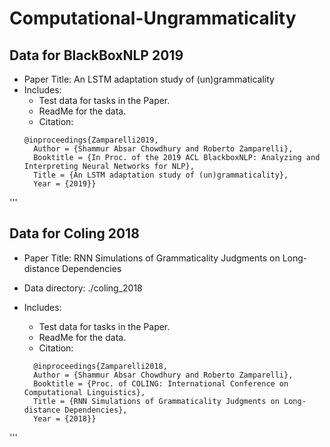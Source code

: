 # Computational-Ungrammaticality

## Data for BlackBoxNLP 2019
* Paper Title: An LSTM adaptation study of (un)grammaticality
* Includes:
  * Test data for tasks in the Paper.
  * ReadMe for the data.
  * Citation:
  ```
  @inproceedings{Zamparelli2019,
  	Author = {Shammur Absar Chowdhury and Roberto Zamparelli},
	Booktitle = {In Proc. of the 2019 ACL BlackboxNLP: Analyzing and Interpreting Neural Networks for NLP},
	Title = {An LSTM adaptation study of (un)grammaticality},
	Year = {2019}}
'''

## Data for Coling 2018
* Paper Title: RNN Simulations of Grammaticality Judgments on Long-distance Dependencies
* Data directory: ./coling_2018
* Includes:
  * Test data for tasks in the Paper.
  * ReadMe for the data.
  * Citation:
  
  ```
	@inproceedings{Zamparelli2018,
  	Author = {Shammur Absar Chowdhury and Roberto Zamparelli},
  	Booktitle = {Proc. of COLING: International Conference on Computational Linguistics},
  	Title = {RNN Simulations of Grammaticality Judgments on Long-distance Dependencies},
  	Year = {2018}}
'''

